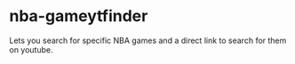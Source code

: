 # nba-gameytfinder
Lets you search for specific NBA games and a direct link to search for them on youtube.
